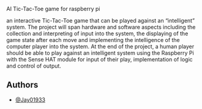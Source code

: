 
AI Tic-Tac-Toe game for raspberry pi

an interactive Tic-Tac-Toe game that can be 
played against an “intelligent” system. The project will span hardware and software aspects 
including the collection and interpreting of input into the system, the displaying of the game 
state after each move and implementing the intelligence of the computer player into the 
system. At the end of the project, a human player should be able to play against an intelligent 
system using the Raspberry Pi with the Sense HAT module for input of their play, 
implementation of logic and control of output.


## Authors

- [@Jay01933](https://github.com/Jay01933)


